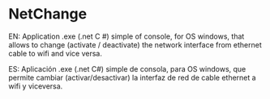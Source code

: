 # NetChange

EN:
Application .exe (.net C #) simple of console, for OS windows, that allows to change (activate / deactivate) the network interface from ethernet cable to wifi and vice versa.

ES:
Aplicación .exe (.net C#) simple de consola, para OS windows, que permite cambiar (activar/desactivar) la interfaz de red de cable ethernet a wifi y viceversa.
